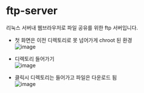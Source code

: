 # ftp-server

리눅스 서버내 웹브라우저로 파일 공유를 위한 ftp 서버입니다.

* 첫 화면은 이전 디렉토리로 못 넘어가게 chroot 된 환경<br>
![image](https://github.com/HanWool-Jeong/ftp-server/assets/67956068/603436d1-58f0-4ed0-9bda-e02944ae99c6)

* 디렉토리 들어가기<br>
![image](https://github.com/HanWool-Jeong/ftp-server/assets/67956068/d269c437-68c3-406c-aae8-2fb04f9bd751)

* 클릭시 디렉토리는 들어가고 파일은 다운로드 됨<br>
![image](https://github.com/HanWool-Jeong/ftp-server/assets/67956068/8c7e2e01-8b06-4fa1-b2c9-4d52fb7c1061)
